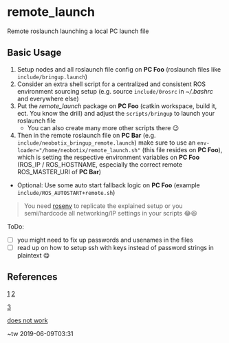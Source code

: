 # remote_launch

Remote roslaunch launching a local PC launch file

## Basic Usage

1. Setup nodes and all roslaunch file config on **PC Foo** (roslaunch files like `include/bringup.launch`)
1. Consider an extra shell script for a centralized and consistent ROS environment sourcing setup 
(e.g. source `include/0rosrc` in *~/.bashrc* and everywhere else)
1. Put the *remote_launch* package on **PC Foo** (catkin workspace, build it, ect. You know the drill) and adjust the `scripts/bringup` to launch your roslaunch file
	- You can also create many more other scripts there 😉
1. Then in the remote roslaunch file on **PC Bar** (e.g. `include/neobotix_bringup_remote.launch`) make sure to use an `env-loader="/home/neobotix/remote_launch.sh"` (this file resides on **PC Foo**), which is setting the respective environment variables on **PC Foo** 
(ROS_IP / ROS_HOSTNAME, especially the correct remote ROS_MASTER_URI of **PC Bar**)
- Optional: Use some auto start fallback logic on **PC Foo** (example `include/ROS_AUTOSTART+remote.sh`)
> You need [rosenv](https://github.com/LJMP/rosenv) to replicate the explained setup or you semi/hardcode all networking/IP settings in your scripts 😂😆

ToDo:  
+ [ ] you might need to fix up passwords and usenames in the files
+ [ ] read up on how to setup ssh with keys instead of password strings in plaintext 😋

## References

[1](https://wiki.ros.org/roslaunch/XML/machine)
[2](https://wiki.ros.org/roslaunch/XML/node)

[3](http://answers.ros.org/question/250591/remote-roslaunch-searching-local-pc-for-launch-file/?answer=251519#post-id-251519)

[does not work](http://answers.ros.org/question/41413/how-to-include-a-launch-file-on-a-remote-machine-from-a-launch-file/?answer=41415#post-id-41415)

~tw 2019-06-09T03:31

